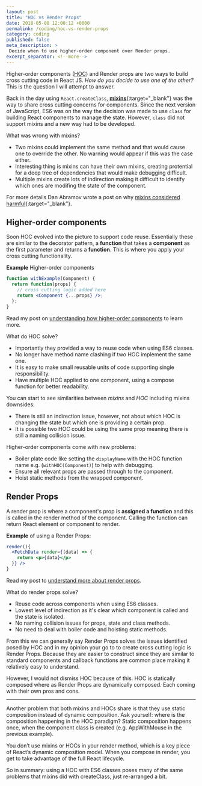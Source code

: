 ```yaml
---
layout: post
title: "HOC vs Render Props"
date: 2018-05-08 12:00:12 +0000
permalink: /coding/hoc-vs-render-props
category: coding
published: false
meta_description: >
 Decide when to use higher-order component over Render props.
excerpt_separator: <!--more-->
---
```


Higher-order components (<abbr title="higher-order component">HOC</abbr>) and Render props are two ways to build cross cutting code in React JS. _How do you decide to use one of the other?_ This is the question I will attempt to answer.

<!--more-->

Back in the day using `React.createClass`, [**mixins**](https://github.com/facebook/react/blob/0.14-stable/docs/docs/05-reusable-components.md#mixins){:target="\_blank"}  was the way to share cross cutting concerns for components. Since the next version of JavaScript, ES6 was on the way the decision was made to use `class` for building React components to manage the state. However, `class` did not support mixins and a new way had to be developed.

What was wrong with mixins? 

- Two mixins could implement the same method and that would cause one to override the other. No warning would appear if this was the case either.
- Interesting thing is mixins can have their own mixins, creating protential for a deep tree of dependencies that would make debugging difficult.
- Multiple mixins create lots of indirection making it difficult to identify which ones are modifing the state of the component.

For more details Dan Abramov wrote a post on why [mixins considered harmful](https://reactjs.org/blog/2016/07/13/mixins-considered-harmful.html){:target="\_blank"}.

## Higher-order components

Soon HOC evolved into the picture to support code reuse. Essentially these are similar to the decorator pattern, a **function** that takes a **component** as the first parameter and returns a **function**. This is where you apply your cross cutting functionality.

**Example** Higher-order components

```jsx
function withExample(Component) {
  return function(props) {
    // cross cutting logic added here
    return <Component {...props} />;
  };
}
```

Read my post on [understanding how higher-order components](/coding/understanding-higher-order-components) to learn more.

What do HOC solve?

- Importantly they provided a way to reuse code when using ES6 classes.
- No longer have method name clashing if two HOC implement the same one.
- It is easy to make small reusable units of code supporting single responsibility.
- Have multiple HOC applied to one component, using a compose function for better readability.

You can start to see similarities between _mixins_ and _HOC_ including mixins downsides:

- There is still an indirection issue, however, not about which HOC is changing the state but which one is providing a certain prop.
- It is possible two HOC could be using the same prop meaning there is still a naming collision issue.

Higher-order components come with new problems:

- Boiler plate code like setting the `displayName` with the HOC function name e.g. (`withHOC(Component)`) to help with debugging.
- Ensure all relevant props are passed through to the component.
- Hoist static methods from the wrapped component.

## Render Props

A render prop is where a component's prop is **assigned a function** and this is called in the render method of the component. Calling the function can return React element or component to render.

**Example** of using a Render Props:

```jsx
render(){
  <FetchData render={(data) => {
    return <p>{data}</p>
  }} />
}
```

Read my post to [understand more about render props](/coding/understanding-render-props-react-js).

What do render props solve?

- Reuse code across components when using ES6 classes.
- Lowest level of indirection as it's clear which component is called and the state is isolated.
- No naming collision issues for props, state and class methods.
- No need to deal with boiler code and hoisting static methods.

From this we can generally say Render Props solves the issues identified posed by HOC and in my opinion your go to to create cross cutting logic is Render Props. Because they are easier to construct since they are similar to standard components and callback functions are common place making it relatively easy to understand.

However, I would not dismiss HOC because of this. HOC is statically composed where as Render Props are dynamically composed. Each coming with their own pros and cons. 

-----

Another problem that both mixins and HOCs share is that they use static composition instead of dynamic composition. Ask yourself: where is the composition happening in the HOC paradigm? Static composition happens once, when the component class is created (e.g. AppWithMouse in the previous example).

You don’t use mixins or HOCs in your render method, which is a key piece of React’s dynamic composition model. When you compose in render, you get to take advantage of the full React lifecycle.

So in summary: using a HOC with ES6 classes poses many of the same problems that mixins did with createClass, just re-arranged a bit.